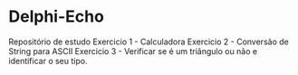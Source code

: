 # Delphi-Echo
Repositório de estudo
Exercicio 1 - Calculadora
Exercicio 2 - Conversão de String para ASCII
Exercicio 3 - Verificar se é um triângulo ou não e identificar o seu tipo.
